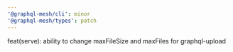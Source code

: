 ```yaml
---
'@graphql-mesh/cli': minor
'@graphql-mesh/types': patch
---
```


feat(serve): ability to change maxFileSize and maxFiles for graphql-upload
